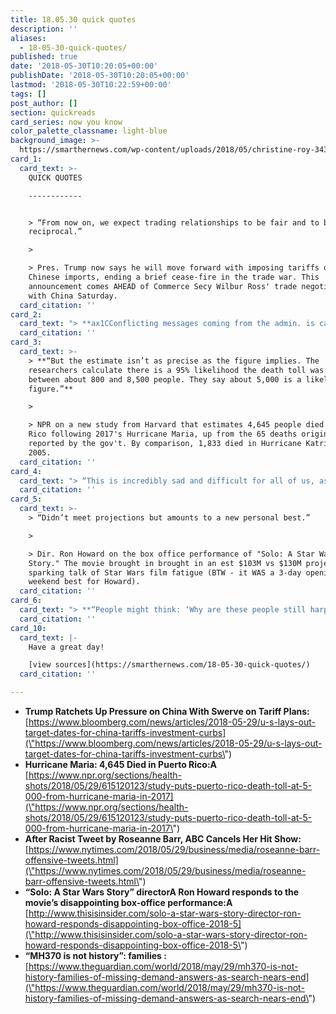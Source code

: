```yaml
---
title: 18.05.30 quick quotes
description: ''
aliases:
  - 18-05-30-quick-quotes/
published: true
date: '2018-05-30T10:20:05+00:00'
publishDate: '2018-05-30T10:20:05+00:00'
lastmod: '2018-05-30T10:22:59+00:00'
tags: []
post_author: []
section: quickreads
card_series: now you know
color_palette_classname: light-blue
background_image: >-
  https://smarthernews.com/wp-content/uploads/2018/05/christine-roy-343235-unsplash-scaled.jpg
card_1:
  card_text: >-
    QUICK QUOTES

    ------------


    > “From now on, we expect trading relationships to be fair and to be
    reciprocal.”

    > 

    > Pres. Trump now says he will move forward with imposing tariffs on $50B of
    Chinese imports, ending a brief cease-fire in the trade war. This
    announcement comes AHEAD of Commerce Secy Wilbur Ross' trade negotiations
    with China Saturday.
  card_citation: ''
card_2:
  card_text: "> **ax1CConflicting messages coming from the admin. is causing whiplash for American cos that are focused on growing the economy & creating jobs here at home.”**n> n> Retail Industry Leaders Assoc. statement on announcement of tariffs. The association supports "holding China accountable" but worries plan "punishes American families" with expected higher prices."
  card_citation: ''
card_3:
  card_text: >-
    > **“But the estimate isn’t as precise as the figure implies. The
    researchers calculate there is a 95% likelihood the death toll was somewhere
    between about 800 and 8,500 people. They say about 5,000 is a likely
    figure.”**

    > 

    > NPR on a new study from Harvard that estimates 4,645 people died in Puerto
    Rico following 2017's Hurricane Maria, up from the 65 deaths originally
    reported by the gov't. By comparison, 1,833 died in Hurricane Katrina in
    2005.
  card_citation: ''
card_4:
  card_text: "> “This is incredibly sad and difficult for all of us, as weax19ve created a show that we believe in, are proud of, and that audiences loveax14 one that is separate and apart from the opinions and words of one cast member.”n> n> Sara Gilbert, actress, from "Roseanne" tweeting about the show's cancellation after a a racist tweet from star, Roseanne Barr."
  card_citation: ''
card_5:
  card_text: >-
    > “Didn’t meet projections but amounts to a new personal best.”

    > 

    > Dir. Ron Howard on the box office performance of "Solo: A Star Wars
    Story." The movie brought in brought in an est $103M vs $130M projected
    sparking talk of Star Wars film fatigue (BTW - it WAS a 3-day opening
    weekend best for Howard).
  card_citation: ''
card_6:
  card_text: "> **“People might think: ‘Why are these people still harping on about this, itax19s been four years’. Itax19s important for people to remember that MH370 is not history.”**n> n> Grace Nathan, whose mother was on flight Malaysia Air 370, speaks out as private search efforts end & Malaysia's gov't says there are no plans for new searches. The flight was carrying 239 passengers & crew, including an American, when it vanished 40 mins into a trip from Malaysia to China."
  card_citation: ''
card_10:
  card_text: |-
    Have a great day!

    [view sources](https://smarthernews.com/18-05-30-quick-quotes/)
  card_citation: ''

---
```

*   **Trump Ratchets Up Pressure on China With Swerve on Tariff Plans:**  
    [https://www.bloomberg.com/news/articles/2018-05-29/u-s-lays-out-target-dates-for-china-tariffs-investment-curbs](\"https://www.bloomberg.com/news/articles/2018-05-29/u-s-lays-out-target-dates-for-china-tariffs-investment-curbs\")
*   **Hurricane Maria: 4,645 Died in Puerto Rico:A**  
    [https://www.npr.org/sections/health-shots/2018/05/29/615120123/study-puts-puerto-rico-death-toll-at-5-000-from-hurricane-maria-in-2017](\"https://www.npr.org/sections/health-shots/2018/05/29/615120123/study-puts-puerto-rico-death-toll-at-5-000-from-hurricane-maria-in-2017\")
*   **After Racist Tweet by Roseanne Barr, ABC Cancels Her Hit Show:**  
    [https://www.nytimes.com/2018/05/29/business/media/roseanne-barr-offensive-tweets.html](\"https://www.nytimes.com/2018/05/29/business/media/roseanne-barr-offensive-tweets.html\")
*   **“Solo: A Star Wars Story” directorA Ron Howard responds to the movie’s disappointing box-office performance:A**  
    [http://www.thisisinsider.com/solo-a-star-wars-story-director-ron-howard-responds-disappointing-box-office-2018-5](\"http://www.thisisinsider.com/solo-a-star-wars-story-director-ron-howard-responds-disappointing-box-office-2018-5\")
*   **“MH370 is not history”: families :**  
    [https://www.theguardian.com/world/2018/may/29/mh370-is-not-history-families-of-missing-demand-answers-as-search-nears-end](\"https://www.theguardian.com/world/2018/may/29/mh370-is-not-history-families-of-missing-demand-answers-as-search-nears-end\")